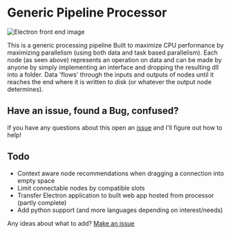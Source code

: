 # Generic Pipeline Processor

![Electron front end image](https://raw.github.com/crener/PipelineProcessor2/img/nested.png)

This is a generic processing pipeline Built to maximize CPU performance by maximizing parallelism (using both data and task based parallelism).
Each node (as seen above) represents an operation on data and can be made by anyone by simply implementing an interface and dropping the resulting dll into a folder. Data 'flows' through the inputs and outputs of nodes until it reaches the end where it is written to disk (or whatever the output node determines).

## Have an issue, found a Bug, confused?
if you have any questions about this open an [issue](https://github.com/crener/PipelineProcessor2/issues/new) and I'll figure out how to help!


## Todo
 - Context aware node recommendations when dragging a connection into empty space
 - Limit connectable nodes by compatible slots
 - Transfer Electron application to built web app hosted from processor (partly complete)
 - Add python support (and more languages depending on interest/needs)

 Any ideas about what to add? [Make an issue](https://github.com/crener/PipelineProcessor2/issues/new)
